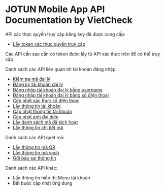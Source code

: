 # JOTUN Mobile App API Documentation by VietCheck

API xác thực quyền truy cập bằng key đã được cung cấp:

- [Lấy token xác thực quyền truy cập](https://github.com)

Các API cần sau cần có token được lấy từ API xác thực trên để có thể truy cập

Danh sách các API liên quan tới tài khoản đăng nhập:

- [Kiểm tra mã đại lý](https://github.com)
- [Đăng ký tài khoản đại lý](https://github.com)
- [Đăng nhập tài khoản đại lý bằng username](https://github.com)
- [Đăng nhập tài khoản đại lý bằng số điện thoại](https://github.com)
- [Cập nhật xác thực số điện thoại](https://github.com)
- [Lấy thông tin tài khoản](https://github.com)
- [Cập nhật thông tin tài khoản](https://github.com)
- [Cập nhật ảnh đại diện](https://github.com)
- [Lấy danh sách mã đã kích hoạt](https://github.com)
- [Lấy thông tin chi tiết mã](https://github.com)

Danh sách các API quét mã:

- [Lấy thông tin mã QR](https://github.com)
- [Lấy thông tin mã vạch](https://github.com)
- [Gửi báo sai thông tin](https://github.com)

Danh sách các API khác:

- Lấy thông tin hiển thị Menu tài khoản
- Bắt buộc cập nhật ứng dụng
